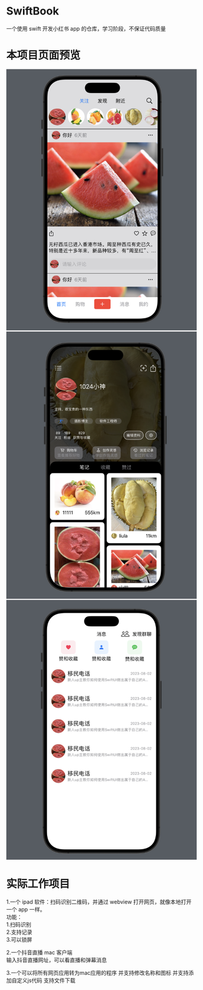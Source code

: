 # SwiftBook

一个使用 swift 开发小红书 app 的仓库，学习阶段，不保证代码质量


# 本项目页面预览
![](./Resources/hongshu.png)
![](./Resources/account.png)
![](./Resources/message.png)


# 实际工作项目

1.一个 ipad 软件：扫码识别二维码，并通过 webview 打开网页，就像本地打开一个 app 一样。  
功能：  
1.扫码识别  
2.支持记录  
3.可以锁屏  

 

2.一个抖音直播 mac 客户端  
输入抖音直播网址，可以看直播和弹幕消息


3.一个可以将所有网页应用转为mac应用的程序
并支持修改名称和图标
并支持添加自定义js代码
支持文件下载
